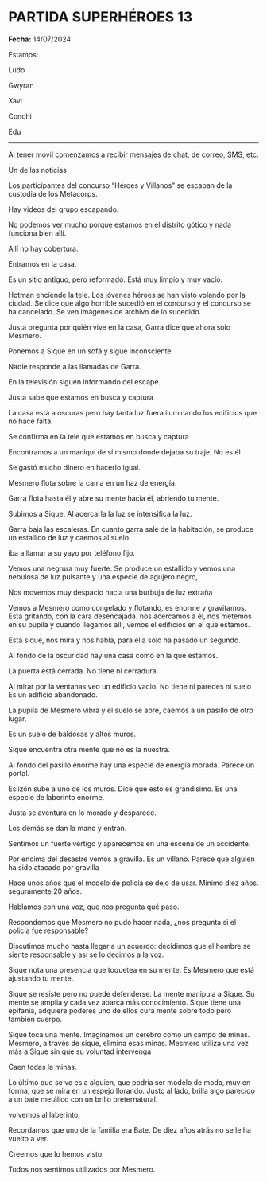 # PARTIDA SUPERHÉROES 13

**Fecha:** 14/07/2024

Estamos:

Ludo

Gwyran

Xavi

Conchi

Edu

_______________________________________

Al tener móvil comenzamos a recibir mensajes de chat, de correo, SMS, etc. 

Un de las noticias

Los participantes del concurso “Héroes y Villanos” se escapan de la custodia de los Metacorps. 

Hay videos del grupo escapando. 

No podemos ver mucho porque estamos en el distrito gótico y nada funciona bien allí. 

Allí no hay cobertura. 

Entramos en la casa. 

Es un sitio antiguo, pero reformado. Está muy limpio y muy vacío. 

Hotman enciende la tele. Los jóvenes héroes se han visto volando por la ciudad. Se dice que algo horrible sucedió en el concurso y el concurso se ha cancelado. Se ven imágenes de archivo de lo sucedido. 

Justa pregunta por quién vive en la casa, Garra dice que ahora solo Mesmero. 

Ponemos a Sique en un sofá y sigue inconsciente. 

Nadie responde a las llamadas de Garra.

En la televisión siguen informando del escape. 

Justa sabe que estamos en busca y captura 

La casa está a oscuras pero hay tanta luz fuera iluminando los edificios que no hace falta. 

Se confirma en la tele que estamos en busca y captura

Encontramos a un maniquí de sí mismo donde dejaba su traje. No es él. 

Se gastó mucho dinero en hacerlo igual.

Mesmero flota sobre la cama en un haz de energía. 

Garra flota hasta él y abre su mente hacia él, abriendo tu mente. 

Subimos a Sique. Al acercarla la luz se intensifica la luz. 

Garra baja las escaleras. En cuanto garra sale de la habitación, se produce un estallido de luz y caemos al suelo.  

iba a llamar a su yayo por teléfono fijo. 

Vemos una negrura muy fuerte. Se produce un estallido y vemos una nebulosa de luz pulsante y una especie de agujero negro, 

Nos movemos muy despacio hacia una burbuja de luz extraña

Vemos a Mesmero como congelado y flotando, es enorme y gravitamos. Está gritando, con la cara desencajada. nos acercamos a él, nos metemos en su pupila y cuando llegamos allí, vemos el edificios en el que estamos. 

Está sique, nos mira y nos habla, para ella solo ha pasado un segundo. 

Al fondo de la oscuridad hay una casa como en la que estamos. 

La puerta está cerrada. No tiene ni cerradura. 

Al mirar por la ventanas veo un edificio vacio. No tiene ni paredes ni suelo Es un edificio abandonado. 

La pupila de Mesmero vibra y el suelo se abre, caemos a un pasillo de otro lugar. 

Es un suelo de baldosas y altos muros. 

Sique encuentra otra mente que no es la nuestra. 

Al fondo del pasillo enorme hay una especie de energía morada. Parece un portal. 

Eslizón sube a uno de los muros. Dice que esto es grandísimo. Es una especie de laberinto enorme. 

Justa se aventura en lo morado y desparece. 

Los demás se dan la mano y entran. 

Sentimos un fuerte vértigo y aparecemos en una escena de un accidente. 

Por encima del desastre vemos a gravilla. Es un villano. Parece que alguien ha sido atacado por gravilla

Hace unos años que el modelo de policía se dejo de usar. Mínimo diez años. seguramente 20 años. 

Hablamos con una voz, que nos pregunta qué paso. 

Respondemos que Mesmero no pudo hacer nada, ¿nos pregunta si el policía fue responsable?

Discutimos mucho hasta llegar a un acuerdo: decidimos que el hombre se siente responsable y así se lo decimos a la voz. 

Sique nota una presencia que toquetea en su mente. Es Mesmero que está ajustando tu mente. 

Sique se resiste pero no puede defenderse. La mente manipula a Sique. Su mente se amplia y cada vez abarca más conocimiento. Sique tiene una epifanía, adquiere poderes uno de ellos cura mente sobre todo pero también cuerpo. 

Sique toca una mente. Imaginamos un cerebro como un campo de minas. Mesmero, a través de sique, elimina esas minas. Mesmero utiliza una vez más a Sique sin que su voluntad intervenga

Caen todas la minas. 

Lo último que se ve es a alguien, que podría ser modelo de moda, muy en forma, que se mira en un espejo llorando. Justo al lado, brilla algo parecido a un bate metálico con un brillo preternatural. 

volvemos al laberinto, 

Recordamos que uno de la familia era Bate. De diez años atrás no se le ha vuelto a ver. 

Creemos que lo hemos visto. 

Todos nos sentimos utilizados por Mesmero.